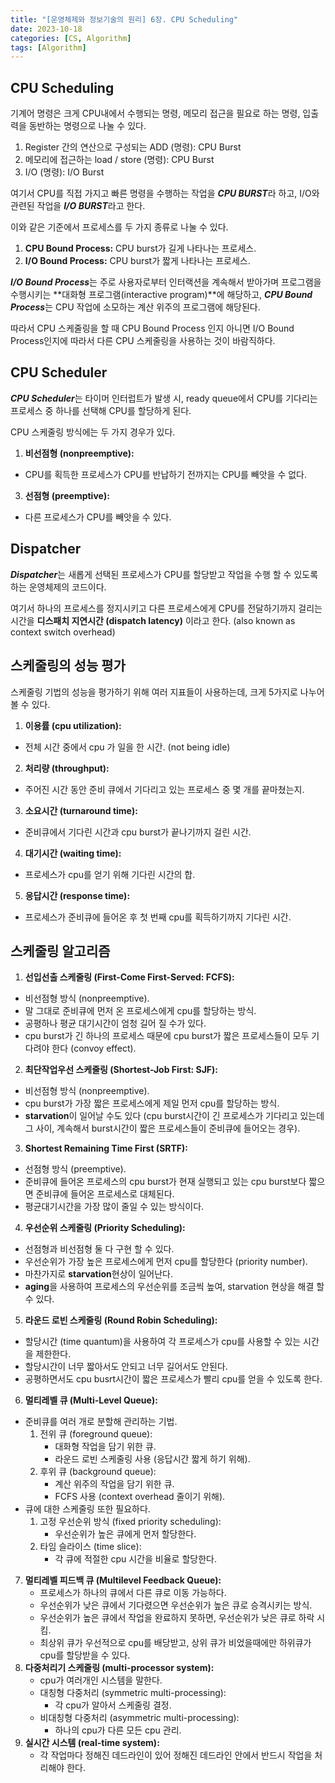```yaml
---
title: "[운영체제와 정보기술의 원리] 6장. CPU Scheduling"
date: 2023-10-18
categories: [CS, Algorithm]
tags: [Algorithm]
---
```


## CPU Scheduling

기계어 명령은 크게 CPU내에서 수행되는 명령, 메모리 접근을 필요로 하는 명령, 입출력을 동반하는 명령으로 나눌 수 있다.

1. Register 간의 연산으로 구성되는 ADD (명령): CPU Burst
2. 메모리에 접근하는 load / store (명령): CPU Burst
3. I/O (명령): I/O Burst

여기서 CPU를 직접 가지고 빠른 명령을 수행하는 작업을 ***CPU BURST***라 하고, I/O와 관련된 작업을 ***I/O BURST***라고 한다. 

이와 같은 기준에서 프로세스를 두 가지 종류로 나눌 수 있다. 

1. **CPU Bound Process:** CPU burst가 길게 나타나는 프로세스.
2. **I/O Bound Process:** CPU burst가 짧게 나타나는 프로세스.

***I/O Bound Process***는 주로 사용자로부터 인터랙션을 계속해서 받아가며 프로그램을 수행시키는 **대화형 프로그램(interactive program)**에 해당하고, ***CPU Bound Process***는 CPU 작업에 소모하는 계산 위주의 프로그램에 해당된다.

따라서 CPU 스케줄링을 할 때 CPU Bound Process 인지 아니면 I/O Bound Process인지에 따라서 다른 CPU 스케줄링을 사용하는 것이 바람직하다.

## CPU Scheduler

***CPU Scheduler***는 타이머 인터럽트가 발생 시, ready queue에서 CPU를 기다리는 프로세스 중 하나를 선택해 CPU를 할당하게 된다.

CPU 스케줄링 방식에는 두 가지 경우가 있다.

1. **비선점형 (nonpreemptive):**
  - CPU를 획득한 프로세스가 CPU를 반납하기 전까지는 CPU를 빼앗을 수 없다.
3. **선점형 (preemptive):**
  - 다른 프로세스가 CPU를 빼앗을 수 있다.

## Dispatcher

***Dispatcher***는 새롭게 선택된 프로세스가 CPU를 할당받고 작업을 수행 할 수 있도록 하는 운영체제의 코드이다.

여기서 하나의 프로세스를 정지시키고 다른 프로세스에게 CPU를 전달하기까지 걸리는 시간을 **디스패치 지연시간 (dispatch latency)** 이라고 한다. (also known as context switch overhead)

## 스케줄링의 성능 평가

스케줄링 기법의 성능을 평가하기 위해 여러 지표들이 사용하는데, 크게 5가지로 나누어볼 수 있다.

1. **이용률 (cpu utilization):**
  - 전체 시간 중에서 cpu 가 일을 한 시간. (not being idle)
2. **처리량 (throughput):**
  - 주어진 시간 동안 준비 큐에서 기다리고 있는 프로세스 중 몇 개를 끝마쳤는지.
3. **소요시간 (turnaround time):**
  - 준비큐에서 기다린 시간과 cpu burst가 끝나기까지 걸린 시간.
4. **대기시간 (waiting time):**
  - 프로세스가 cpu를 얻기 위해 기다린 시간의 합.
5. **응답시간 (response time):**
  - 프로세스가 준비큐에 들어온 후 첫 번째 cpu를 획득하기까지 기다린 시간.

## 스케줄링 알고리즘

1. **선입선출 스케줄링 (First-Come First-Served: FCFS):**
  - 비선점형 방식 (nonpreemptive).
  - 말 그대로 준비큐에 먼저 온 프로세스에게 cpu를 할당하는 방식.
  - 공평하나 평균 대기시간이 엄청 길어 질 수가 있다.
  - cpu burst가 긴 하나의 프로세스 때문에 cpu burst가 짧은 프로세스들이 모두 기다려야 한다 (convoy effect).
2. **최단작업우선 스케줄링 (Shortest-Job First: SJF):**
  - 비선점형 방식 (nonpreemptive).
  - cpu burst가 가장 짧은 프로세스에게 제일 먼저 cpu를 할당하는 방식.
  - **starvation**이 일어날 수도 있다 (cpu burst시간이 긴 프로세스가 기다리고 있는데 그 사이, 계속해서 burst시간이 짧은 프로세스들이 준비큐에 들어오는 경우).
3. **Shortest Remaining Time First (SRTF):**
  - 선점형 방식 (preemptive).
  - 준비큐에 들어온 프로세스의 cpu burst가 현재 실행되고 있는 cpu burst보다 짧으면 준비큐에 들어온 프로세스로 대체된다.
  - 평균대기시간을 가장 많이 줄일 수 있는 방식이다.
4. **우선순위 스케줄링 (Priority Scheduling):**
  - 선점형과 비선점형 둘 다 구현 할 수 있다.
  - 우선순위가 가장 높은 프로세스에게 먼저 cpu를 할당한다 (priority number).
  - 마찬가지로 **starvation**현상이 일어난다.
  - **aging**을 사용하여 프로세스의 우선순위를 조금씩 높여, starvation 현상을 해결 할 수 있다.
5. **라운드 로빈 스케줄링 (Round Robin Scheduling):**
  - 할당시간 (time quantum)을 사용하여 각 프로세스가 cpu를 사용할 수 있는 시간을 제한한다.
  - 할당시간이 너무 짧아서도 안되고 너무 길어서도 안된다.
  - 공평하면서도 cpu busrt시간이 짧은 프로세스가 빨리 cpu를 얻을 수 있도록 한다.
6. **멀티레벨 큐 (Multi-Level Queue):**
  - 준비큐를 여러 개로 분할해 관리하는 기법.
      1. 전위 큐 (foreground queue):
          - 대화형 작업을 담기 위한 큐.
          - 라운드 로빈 스케줄링 사용 (응답시간 짧게 하기 위해).
      2. 후위 큐 (background queue):
          - 계산 위주의 작업을 담기 위한 큐. 
          - FCFS 사용 (context overhead 줄이기 위해).
  - 큐에 대한 스케줄링 또한 필요하다.
      1. 고정 우선순위 방식 (fixed priority scheduling):
           - 우선순위가 높은 큐에게 먼저 할당한다.
      2. 타임 슬라이스 (time slice):
           - 각 큐에 적절한 cpu 시간을 비율로 할당한다.
7. **멀티레벨 피드백 큐 (Multilevel Feedback Queue):**
   - 프로세스가 하나의 큐에서 다른 큐로 이동 가능하다.
   - 우선순위가 낮은 큐에서 기다렸으면 우선순위가 높은 큐로 승격시키는 방식.
   - 우선순위가 높은 큐에서 작업을 완료하지 못하면, 우선순위가 낮은 큐로 하락 시킴.
   - 최상위 큐가 우선적으로 cpu를 배당받고, 상위 큐가 비었을때에만 하위큐가 cpu를 할당받을 수 있다.
8. **다중처리기 스케줄링 (multi-processor system):**
   - cpu가 여러개인 시스템을 말한다.
   - 대칭형 다중처리 (symmetric multi-processing):
       - 각 cpu가 알아서 스케줄링 결정.   
   - 비대칭형 다중처리 (asymmetric multi-processing):
       - 하나의 cpu가 다른 모든 cpu 관리.
9. **실시간 시스템 (real-time system):**
    - 각 작업마다 정해진 데드라인이 있어 정해진 데드라인 안에서 반드시 작업을 처리해야 한다.

      
